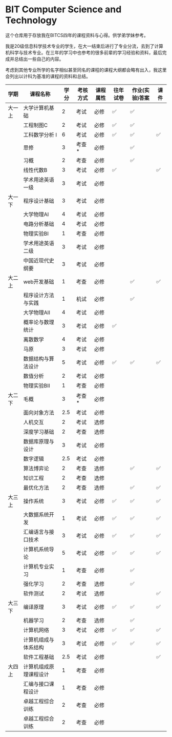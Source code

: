 # BIT Computer Science and Technology
这个仓库用于存放我在BITCS四年的课程资料与心得。供学弟学妹参考。

我是20级信息科学技术专业的学生，在大一结束后进行了专业分流，去到了计算机科学与技术专业。在三年的学习中也参考的很多前辈的学习经验和资料，最后完成并总结出一些自己的内容。

考虑到其他专业所学的名字相似甚至同名的课程的课程大纲都会略有出入，我这里会列出以计科为基准的课程的资料和总结。

| 学期   | 课程名称               | 学分 | 考核方式 | 课程属性 | 往年试卷           | 作业(实验)答案     | 课件               |
| ------ | ---------------------- | ---- | -------- | -------- | ------------------ | ------------------ | ------------------ |
| 大一上 | 大学计算机基础         | 2    | 考试     | 必修     | :white_check_mark: | :white_check_mark: |                    |
|        | 工程制图C              | 2    | 考试     | 必修     | :white_check_mark: | :white_check_mark: |                    |
|        | 工科数学分析 I         | 6    | 考试     | 必修     | :white_check_mark: | :white_check_mark: | :white_check_mark: |
|        | 思修                   | 3    | 考查*    | 必修     |                    | :white_check_mark: |                    |
|        | 习概                   | 2    | 考查     | 必修     |                    | :white_check_mark: |                    |
|        | 线性代数B              | 3    | 考试     | 必修     | :white_check_mark: |                    | :white_check_mark: |
|        | 学术用途英语一级       | 3    | 考试     | 必修     |                    |                    |                    |
| 大一下 | 程序设计基础           | 3    | 考试     | 必修     |                    |                    |                    |
|        | 大学物理AI             | 4    | 考试     | 必修     |                    |                    |                    |
|        | 电路分析基础           | 4    | 考试     | 必修     |                    |                    |                    |
|        | 物理实验BI             | 1    | 考查     | 必修     |                    |                    |                    |
|        | 学术用途英语二级       | 3    | 考试     | 必修     |                    |                    |                    |
|        | 中国近现代史纲要       | 3    | 考试     | 必修     |                    |                    |                    |
| 大二上 | web开发基础            | 1    | 考查     | 必修     |                    | :white_check_mark: | :white_check_mark: |
|        | 程序设计方法与实践     | 1    | 机试     | 必修     |                    | :white_check_mark: |                    |
|        | 大学物理AII            | 4    | 考试     | 必修     |                    |                    |                    |
|        | 概率论与数理统计       | 3    | 考试     | 必修     | :white_check_mark: |                    |                    |
|        | 离散数学               | 4    | 考试     | 必修     |                    |                    |                    |
|        | 马原                   | 3    | 考试     | 必修     |                    |                    |                    |
|        | 数据结构与算法设计     | 5    | 考试     | 必修     | :white_check_mark: | :white_check_mark: | :white_check_mark: |
|        | 数值分析               | 2    | 考试     | 必修     |                    |                    |                    |
|        | 物理实验BII            | 1    | 考查     | 必修     |                    |                    |                    |
| 大二下 | 毛概                   | 3    | 考查*    | 必修     |                    |                    |                    |
|        | 面向对象方法           | 2.5  | 考试     | 必修     |                    |                    |                    |
|        | 人机交互               | 2    | 考试     | 选修     |                    |                    |                    |
|        | 深度学习基础           | 2    | 考查     | 选修     |                    |                    |                    |
|        | 数据库原理与设计       | 3    | 考试     | 必修     |                    |                    |                    |
|        | 数字逻辑               | 2.5  | 考试     | 必修     |                    |                    |                    |
|        | 算法博弈论             | 2    | 考查     | 选修     |                    | :white_check_mark: | :white_check_mark: |
|        | 知识工程               | 2    | 考查     | 选修     |                    |                    |                    |
|        | 最优化方法             | 2    | 考查     | 选修     |                    | :white_check_mark: | :white_check_mark: |
| 大三上 | 操作系统               | 3    | 考试     | 必修     | :white_check_mark: | :white_check_mark: | :white_check_mark: |
|        | 大数据系统开发         | 1    | 考试     | 必修     | :white_check_mark: | :white_check_mark: | :white_check_mark: |
|        | 汇编语言与接口技术     | 3    | 考试     | 必修     | :white_check_mark: | :white_check_mark: | :white_check_mark: |
|        | 计算机系统导论         | 5    | 考试     | 必修     | :white_check_mark: | :white_check_mark: | :white_check_mark: |
|        | 计算机专业实习         | 1    | 考查     | 必修     |                    | :white_check_mark: |                    |
|        | 强化学习               | 2    | 考查     | 选修     |                    | :white_check_mark: |                    |
|        | 软件测试               | 2    | 考试     | 选修     |                    |                    | :white_check_mark: |
| 大三下 | 编译原理               | 3    | 考试     | 必修     | :white_check_mark: | :white_check_mark: | :white_check_mark: |
|        | 机器学习               | 2    | 考查     | 选修     |                    | :white_check_mark: |                    |
|        | 计算机网络             | 3    | 考试     | 必修     | :white_check_mark: | :white_check_mark: | :white_check_mark: |
|        | 计算机组成与体系结构   | 3    | 考试     | 必修     | :white_check_mark: | :white_check_mark: | :white_check_mark: |
|        | 软件工程基础           | 2.5  | 考试     | 必修     |                    |                    | :white_check_mark: |
| 大四上 | 计算机组成原理课程设计 | 1    | 考查     | 必修     |                    |                    |                    |
|        | 汇编与接口课程设计     | 1    | 考查     | 必修     |                    |                    |                    |
|        | 卓越工程综合训练       | 2    | 考查     | 必修     |                    |                    |                    |
|        | 卓越工程综合训练                         | 2    | 考查     | 必修     |          |                  |      |


